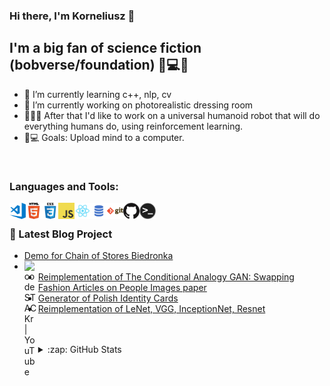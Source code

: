 ### Hi there, I'm Korneliusz 👋

## I'm a big fan of science fiction (bobverse/foundation) 🚀💻🌌

- 🌱 I’m currently learning c++, nlp, cv
- 👕 I’m currently working on photorealistic dressing room
- 🤖🦾🦿 After that I'd like to work on a universal humanoid robot that will do everything humans do, using reinforcement learning.
- 🧠💻 Goals: Upload mind to a computer.

<br />

### Languages and Tools:

[<img align="left" alt="Visual Studio Code" width="26px" src="https://raw.githubusercontent.com/github/explore/80688e429a7d4ef2fca1e82350fe8e3517d3494d/topics/visual-studio-code/visual-studio-code.png" />][None]
[<img align="left" alt="HTML5" width="26px" src="https://raw.githubusercontent.com/github/explore/80688e429a7d4ef2fca1e82350fe8e3517d3494d/topics/html/html.png" />][None]
[<img align="left" alt="CSS3" width="26px" src="https://raw.githubusercontent.com/github/explore/80688e429a7d4ef2fca1e82350fe8e3517d3494d/topics/css/css.png" />][None]
[<img align="left" alt="JavaScript" width="26px" src="https://raw.githubusercontent.com/github/explore/80688e429a7d4ef2fca1e82350fe8e3517d3494d/topics/javascript/javascript.png" />][None]
[<img align="left" alt="React" width="26px" src="https://raw.githubusercontent.com/github/explore/80688e429a7d4ef2fca1e82350fe8e3517d3494d/topics/react/react.png" />][None]
[<img align="left" alt="SQL" width="26px" src="https://raw.githubusercontent.com/github/explore/80688e429a7d4ef2fca1e82350fe8e3517d3494d/topics/sql/sql.png" />][None]
[<img align="left" alt="Git" width="26px" src="https://raw.githubusercontent.com/github/explore/80688e429a7d4ef2fca1e82350fe8e3517d3494d/topics/git/git.png" />][None]
[<img align="left" alt="GitHub" width="26px" src="https://raw.githubusercontent.com/github/explore/78df643247d429f6cc873026c0622819ad797942/topics/github/github.png" />][None]
[<img align="left" alt="Terminal" width="26px" src="https://raw.githubusercontent.com/github/explore/80688e429a7d4ef2fca1e82350fe8e3517d3494d/topics/terminal/terminal.png" />][None]

<br />



### 📕 Latest Blog Project

<!-- BLOG-POST-LIST:START -->
- [Demo for Chain of Stores Biedronka](https://github.com/kornellewy/kjn_biedronka_demo)
- [<img align="left" alt="codeSTACKr | YouTube" width="22px" src="https://cdn.jsdelivr.net/npm/simple-icons@v3/icons/youtube.svg" />][youtube]
- [Reimplementation of The Conditional Analogy GAN: Swapping Fashion Articles on People Images paper](https://github.com/kornellewy/Conditional-GAN-for-Fashion-1)
- [Generator of Polish Identity Cards](https://github.com/kornellewy/pl_id_card_generator)
- [Reimplementation of LeNet, VGG, InceptionNet, Resnet](https://github.com/kornellewy/pytorch_train_projects)

<br />
<br />

<details>
  <summary>:zap: GitHub Stats</summary>

  <img align="left" alt="kornellewy GitHub Stats" src="https://github-readme-stats.codestackr.vercel.app/api?username=kornellewy&show_icons=true&hide_border=true" />

</details>

<br />

[youtube]: https://www.youtube.com/playlist?list=PLc2Gh8KviO2fNqdd6Z25C8ZtlFirDWAjB
[None]: https://github.com/kornellewy
